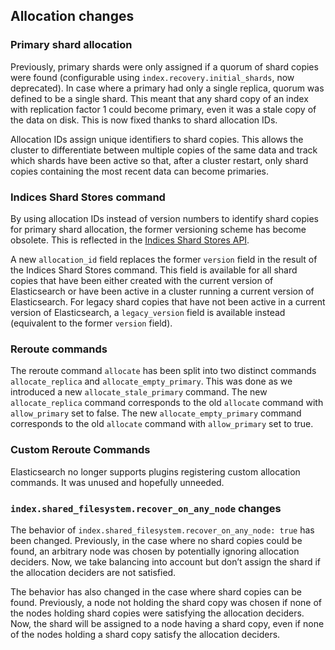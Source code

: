 ## Allocation changes

### Primary shard allocation

Previously, primary shards were only assigned if a quorum of shard copies were found (configurable using `index.recovery.initial_shards`, now deprecated). In case where a primary had only a single replica, quorum was defined to be a single shard. This meant that any shard copy of an index with replication factor 1 could become primary, even it was a stale copy of the data on disk. This is now fixed thanks to shard allocation IDs.

Allocation IDs assign unique identifiers to shard copies. This allows the cluster to differentiate between multiple copies of the same data and track which shards have been active so that, after a cluster restart, only shard copies containing the most recent data can become primaries.

### Indices Shard Stores command

By using allocation IDs instead of version numbers to identify shard copies for primary shard allocation, the former versioning scheme has become obsolete. This is reflected in the [Indices Shard Stores API](indices-shards-stores.html).

A new `allocation_id` field replaces the former `version` field in the result of the Indices Shard Stores command. This field is available for all shard copies that have been either created with the current version of Elasticsearch or have been active in a cluster running a current version of Elasticsearch. For legacy shard copies that have not been active in a current version of Elasticsearch, a `legacy_version` field is available instead (equivalent to the former `version` field).

### Reroute commands

The reroute command `allocate` has been split into two distinct commands `allocate_replica` and `allocate_empty_primary`. This was done as we introduced a new `allocate_stale_primary` command. The new `allocate_replica` command corresponds to the old `allocate` command with `allow_primary` set to false. The new `allocate_empty_primary` command corresponds to the old `allocate` command with `allow_primary` set to true.

### Custom Reroute Commands

Elasticsearch no longer supports plugins registering custom allocation commands. It was unused and hopefully unneeded.

### `index.shared_filesystem.recover_on_any_node` changes

The behavior of `index.shared_filesystem.recover_on_any_node: true` has been changed. Previously, in the case where no shard copies could be found, an arbitrary node was chosen by potentially ignoring allocation deciders. Now, we take balancing into account but don’t assign the shard if the allocation deciders are not satisfied.

The behavior has also changed in the case where shard copies can be found. Previously, a node not holding the shard copy was chosen if none of the nodes holding shard copies were satisfying the allocation deciders. Now, the shard will be assigned to a node having a shard copy, even if none of the nodes holding a shard copy satisfy the allocation deciders.
